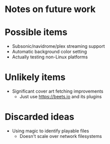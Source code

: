 Notes on future work
====================

# Possible items
- Subsonic/navidrome/plex streaming support
- Automatic background color setting
- Actually testing non-Linux platforms

# Unlikely items
- Significant cover art fetching improvements
  - Just use https://beets.io and its plugins

# Discarded ideas
- Using magic to identify playable files
  - Doesn't scale over network filesystems
